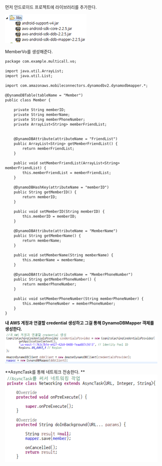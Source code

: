 먼저 안드로이드 프로젝트에 라이브러리를 추가한다. 

![](라이브러리추가.PNG)

MemberVo를 생성해준다. 

```
package com.example.multicall.vo;

import java.util.ArrayList;
import java.util.List;

import com.amazonaws.mobileconnectors.dynamodbv2.dynamodbmapper.*;

@DynamoDBTable(tableName = "Member")
public class Member {

	private String memberID;
	private String memberName;
	private String memberPhoneNumber;
	private ArrayList<String> memberFriendList;
	
	
	@DynamoDBAttribute(attributeName = "FriendList")
	public ArrayList<String> getMemberFriendList() {
		return memberFriendList;
	}

	public void setMemberFriendList(ArrayList<String> memberFriendList) {
		this.memberFriendList = memberFriendList;
	}

	@DynamoDBHashKey(attributeName = "memberID")
	public String getMemberID() {
		return memberID;
	}
	
	public void setMemberID(String memberID) {
		this.memberID = memberID;
	}
	
	@DynamoDBAttribute(attributeName = "MemberName")
	public String getMemberName() {
		return memberName;
	}
	
	public void setMemberName(String memberName) {
		this.memberName = memberName;
	}
	
	@DynamoDBAttribute(attributeName = "MemberPhoneNumber")
	public String getMemberPhoneNumber() {
		return memberPhoneNumber;
	}
	
	public void setMemberPhoneNumber(String memberPhoneNumber) {
		this.memberPhoneNumber = memberPhoneNumber;
	} 
}
```

**내 AWS 계정과 연결할 credential 생성하고 그걸 통해 DynamoDBMapper 객체를 생성한다.**
![](dynamodbmapper.PNG)



**AsyncTask를 통해 네트워크 전송한다. **
<br>
![](asynctask.PNG)